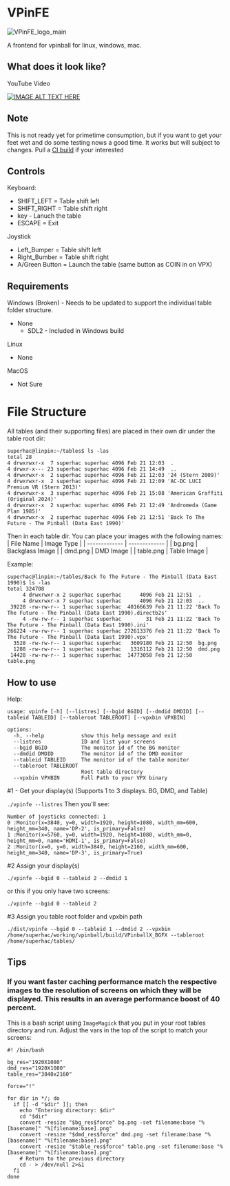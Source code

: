 # VPinFE
![VPinFE_logo_main](https://github.com/user-attachments/assets/507c50e3-bc1e-499a-b393-f9d11250b709)

A frontend for vpinball for linux, windows, mac.

## What does it look like?
YouTube Video

[![IMAGE ALT TEXT HERE](https://img.youtube.com/vi/i7bAqSzp_cQ/0.jpg)](https://www.youtube.com/watch?v=i7bAqSzp_cQ)

## Note
This is not ready yet for primetime consumption, but if you want to get your feet wet and do some testing nows a good time.  It works but will subject to changes.  Pull a [CI build](https://github.com/superhac/vpinfe/actions) if your interested

## Controls
Keyboard: 
- SHIFT_LEFT = Table shift left
- SHIFT_RIGHT = Table shift right
- <a> key - Lanuch the table
- ESCAPE = Exit

Joystick
- Left_Bumper = Table shift left
- Right_Bumber = Table shift right
- A/Green Button = Launch the table (same button as COIN in on VPX)

## Requirements
Windows (Broken) - Needs to be updated to support the individual table folder structure.
- None
  - SDL2 - Included in Windows build

Linux
- None

MacOS
- Not Sure

# File Structure
All tables (and their supporting files) are placed in their own dir under the table root dir:
```
superhac@linpin:~/tables$ ls -las
total 28
4 drwxrwxr-x  7 superhac superhac 4096 Feb 21 12:03  .
4 drwxr-x--- 23 superhac superhac 4096 Feb 21 14:49  ..
4 drwxrwxr-x  2 superhac superhac 4096 Feb 21 12:03 '24 (Stern 2009)'
4 drwxrwxr-x  2 superhac superhac 4096 Feb 21 12:09 'AC-DC LUCI Premium VR (Stern 2013)'
4 drwxrwxr-x  3 superhac superhac 4096 Feb 21 15:08 'American Graffiti (Original 2024)'
4 drwxrwxr-x  2 superhac superhac 4096 Feb 21 12:49 'Andromeda (Game Plan 1985)'
4 drwxrwxr-x  2 superhac superhac 4096 Feb 21 12:51 'Back To The Future - The Pinball (Data East 1990)'
```

Then in each table dir. You can place your images with the following names:
| File Name     | Image Type    |
| ------------- | ------------- |
| bg.png        | Backglass Image |
| dmd.png       | DMD Image |
| table.png     | Table Image |

Example:
```
superhac@linpin:~/tables/Back To The Future - The Pinball (Data East 1990)$ ls -las
total 324708
     4 drwxrwxr-x 2 superhac superhac      4096 Feb 21 12:51  .
     4 drwxrwxr-x 7 superhac superhac      4096 Feb 21 12:03  ..
 39228 -rw-rw-r-- 1 superhac superhac  40166639 Feb 21 11:22 'Back To The Future - The Pinball (Data East 1990).directb2s'
     4 -rw-rw-r-- 1 superhac superhac        31 Feb 21 11:22 'Back To The Future - The Pinball (Data East 1990).ini'
266224 -rw-rw-r-- 1 superhac superhac 272613376 Feb 21 11:22 'Back To The Future - The Pinball (Data East 1990).vpx'
  3528 -rw-rw-r-- 1 superhac superhac   3609180 Feb 21 12:50  bg.png
  1288 -rw-rw-r-- 1 superhac superhac   1316112 Feb 21 12:50  dmd.png
 14428 -rw-rw-r-- 1 superhac superhac  14773058 Feb 21 12:50  table.png
```

## How to use

Help:
```
usage: vpinfe [-h] [--listres] [--bgid BGID] [--dmdid DMDID] [--tableid TABLEID] [--tableroot TABLEROOT] [--vpxbin VPXBIN]

options:
  -h, --help            show this help message and exit
  --listres             ID and list your screens
  --bgid BGID           The monitor id of the BG monitor
  --dmdid DMDID         The monitor id of the DMD monitor
  --tableid TABLEID     The monitor id of the table monitor
  --tableroot TABLEROOT
                        Root table directory
  --vpxbin VPXBIN       Full Path to your VPX binary
```
#1 - Get your display(s) (Supports 1 to 3 displays.  BG, DMD, and Table)

`./vpinfe --listres`
Then you'll see:
```
Number of joysticks connected: 1
0 :Monitor(x=3840, y=0, width=1920, height=1080, width_mm=600, height_mm=340, name='DP-2', is_primary=False)
1 :Monitor(x=5760, y=0, width=1920, height=1080, width_mm=0, height_mm=0, name='HDMI-1', is_primary=False)
2 :Monitor(x=0, y=0, width=3840, height=2160, width_mm=600, height_mm=340, name='DP-3', is_primary=True)
```
#2 Assign your display(s)

`./vpinfe --bgid 0 --tableid 2 --dmdid 1`

or this if you only have two screens:

`./vpinfe --bgid 0 --tableid 2`

#3 Assign you table root folder and vpxbin path

`./dist/vpinfe --bgid 0 --tableid 1 --dmdid 2 --vpxbin /home/superhac/working/vpinball/build/VPinballX_BGFX --tableroot /home/superhac/tables/`

## Tips

### If you want faster caching performance match the respective images to the resolution of screens on which they will be displayed. This results in an average performance boost of 40 percent.

This is a bash script using `ImageMagick` that you put in your root tables directory and run.  Adjust the vars in the top of the script to match your screens:

```
#! /bin/bash

bg_res="1920X1080"
dmd_res="1920X1080"
table_res="3840x2160"

force="!"

for dir in */; do
  if [[ -d "$dir" ]]; then
    echo "Entering directory: $dir"
    cd "$dir"
    convert -resize "$bg_res$force" bg.png -set filename:base "%[basename]" "%[filename:base].png"
    convert -resize "$dmd_res$force" dmd.png -set filename:base "%[basename]" "%[filename:base].png"
    convert -resize "$table_res$force" table.png -set filename:base "%[basename]" "%[filename:base].png"
    # Return to the previous directory
    cd - > /dev/null 2>&1
  fi
done
```

